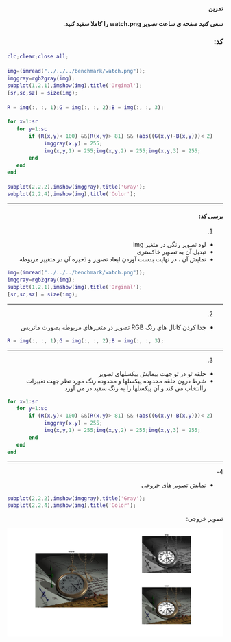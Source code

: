 <div dir="rtl">

#### تمرین <br />
#### سعی کنید صفحه ی ساعت تصویر watch.png را کاملا سفید کنید. <br />



### کد:
</div>

```matlab
clc;clear;close all;

img=(imread("../../../benchmark/watch.png"));
imggray=rgb2gray(img);
subplot(1,2,1),imshow(img),title('Orginal');
[sr,sc,sz] = size(img);

R = img(:, :, 1);G = img(:, :, 2);B = img(:, :, 3);

for x=1:sr
   for y=1:sc
       if (R(x,y)< 100) &&(R(x,y)> 81) && (abs((G(x,y)-B(x,y)))< 2) 
            imggray(x,y) = 255;
            img(x,y,1) = 255;img(x,y,2) = 255;img(x,y,3) = 255;
       end
   end
end

subplot(2,2,2),imshow(imggray),title('Gray');
subplot(2,2,4),imshow(img),title('Color');
```

<div dir="rtl">

---
#### برسی کد:

1. <br/>
- لود تصویر رنگی در متغیر img <br/>
- تبدیل آن به تصویر خاکستری <br/>
- نمایش آن ، در نهایت بدست آوردن ابعاد تصویر و ذخیره آن در متغییر مربوطه
</div>

```matlab
img=(imread("../../../benchmark/watch.png"));
imggray=rgb2gray(img);
subplot(1,2,1),imshow(img),title('Orginal');
[sr,sc,sz] = size(img);
```
<div dir="rtl">

---
2. <br/>
- جدا کردن کانال های رنگ RGB تصویر در متغیرهای مربوطه بصورت ماتریس<br />
</div>

```matlab
R = img(:, :, 1);G = img(:, :, 2);B = img(:, :, 3);
```

<div dir="rtl">

---
3. <br/>
- حلقه تو در تو جهت پیمایش پیکسلهای  تصویر <br/>
- شرط درون حلقه محدوده پیکسلها و محدوده رنگ مورد نظر جهت تغییرات راانتخاب می کند و آن پیکسلها را به رنگ سفید در می آورد <br />
</div>

```matlab
for x=1:sr
   for y=1:sc
       if (R(x,y)< 100) &&(R(x,y)> 81) && (abs((G(x,y)-B(x,y)))< 2) 
            imggray(x,y) = 255;
            img(x,y,1) = 255;img(x,y,2) = 255;img(x,y,3) = 255;
       end
   end
end
```
<div dir="rtl">

---
4-<br/>
- نمایش تصویر های خروجی 
</div>

```matlab
subplot(2,2,2),imshow(imggray),title('Gray');
subplot(2,2,4),imshow(img),title('Color');
```
<div dir="rtl">
تصویر خروجی:<br />
</div>

![Image of Yaktocat](result.jpg)